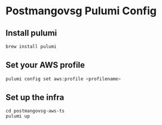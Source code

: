 # Postmangovsg Pulumi Config

## Install pulumi

```sh
brew install pulumi
```

## Set your AWS profile

```sh
pulumi config set aws:profile <profilename>
```

## Set up the infra

```
cd postmangovsg-aws-ts
pulumi up
```